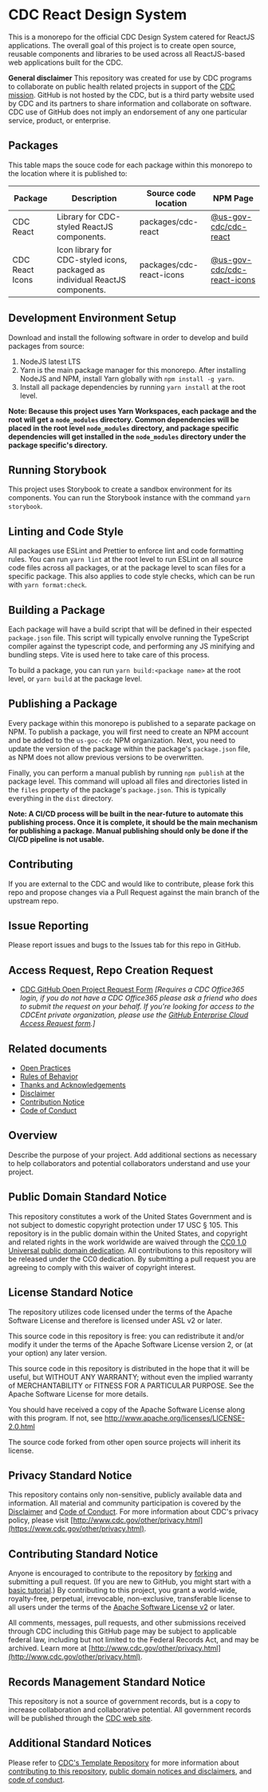 # CDC React Design System

This is a monorepo for the official CDC Design System catered for ReactJS applications. The overall goal of this project is to create open source, reusable components and libraries to be used across all ReactJS-based web applications built for the CDC.

**General disclaimer** This repository was created for use by CDC programs to collaborate on public health related projects in support of the [CDC mission](https://www.cdc.gov/about/organization/mission.htm). GitHub is not hosted by the CDC, but is a third party website used by CDC and its partners to share information and collaborate on software. CDC use of GitHub does not imply an endorsement of any one particular service, product, or enterprise.

## Packages

This table maps the souce code for each package within this monorepo to the location where it is published to:

| Package         | Description                                                                   | Source code location     | NPM Page                                                                                 |
| --------------- | ----------------------------------------------------------------------------- | ------------------------ | ---------------------------------------------------------------------------------------- |
| CDC React       | Library for CDC-styled ReactJS components.                                    | packages/cdc-react       | [@us-gov-cdc/cdc-react](https://www.npmjs.com/package/@us-gov-cdc/cdc-react)             |
| CDC React Icons | Icon library for CDC-styled icons, packaged as individual ReactJS components. | packages/cdc-react-icons | [@us-gov-cdc/cdc-react-icons](https://www.npmjs.com/package/@us-gov-cdc/cdc-react-icons) |

## Development Environment Setup

Download and install the following software in order to develop and build packages from source:

1. NodeJS latest LTS
2. Yarn is the main package manager for this monorepo. After installing NodeJS and NPM, install Yarn globally with `npm install -g yarn`.
3. Install all package dependencies by running `yarn install` at the root level.

**Note: Because this project uses Yarn Workspaces, each package and the root will get a `node_modules` directory. Common dependencies will be placed in the root level `node_modules` directory, and package specific dependencies will get installed in the `node_modules` directory under the package specific's directory.**

## Running Storybook

This project uses Storybook to create a sandbox environment for its components. You can run the Storybook instance with the command `yarn storybook`.

## Linting and Code Style

All packages use ESLint and Prettier to enforce lint and code formatting rules. You can run `yarn lint` at the root level to run ESLint on all source code files across all packages, or at the package level to scan files for a specific package. This also applies to code style checks, which can be run with `yarn format:check`.

## Building a Package

Each package will have a build script that will be defined in their espected `package.json` file. This script will typically envolve running the TypeScript compiler against the typescript code, and performing any JS minifying and bundling steps. Vite is used here to take care of this process.

To build a package, you can run `yarn build:<package name>` at the root level, or `yarn build` at the package level.

## Publishing a Package

Every package within this monorepo is published to a separate package on NPM. To publish a package, you will first need to create an NPM account and be added to the `us-goc-cdc` NPM organization. Next, you need to update the version of the package within the package's `package.json` file, as NPM does not allow previous versions to be overwritten.

Finally, you can perform a manual publish by running `npm publish` at the package level. This command will upload all files and directories listed in the `files` property of the package's `package.json`. This is typically everything in the `dist` directory.

**Note: A CI/CD process will be built in the near-future to automate this publishing process. Once it is complete, it should be the main mechanism for publishing a package. Manual publishing should only be done if the CI/CD pipeline is not usable.**

## Contributing

If you are external to the CDC and would like to contribute, please fork this repo and propose changes via a Pull Request against the main branch of the upstream repo.

## Issue Reporting

Please report issues and bugs to the Issues tab for this repo in GitHub.

## Access Request, Repo Creation Request

- [CDC GitHub Open Project Request Form](https://forms.office.com/Pages/ResponsePage.aspx?id=aQjnnNtg_USr6NJ2cHf8j44WSiOI6uNOvdWse4I-C2NUNk43NzMwODJTRzA4NFpCUk1RRU83RTFNVi4u) _[Requires a CDC Office365 login, if you do not have a CDC Office365 please ask a friend who does to submit the request on your behalf. If you're looking for access to the CDCEnt private organization, please use the [GitHub Enterprise Cloud Access Request form](https://forms.office.com/Pages/ResponsePage.aspx?id=aQjnnNtg_USr6NJ2cHf8j44WSiOI6uNOvdWse4I-C2NUQjVJVDlKS1c0SlhQSUxLNVBaOEZCNUczVS4u).]_

## Related documents

- [Open Practices](open_practices.md)
- [Rules of Behavior](rules_of_behavior.md)
- [Thanks and Acknowledgements](thanks.md)
- [Disclaimer](DISCLAIMER.md)
- [Contribution Notice](CONTRIBUTING.md)
- [Code of Conduct](code-of-conduct.md)

## Overview

Describe the purpose of your project. Add additional sections as necessary to help collaborators and potential collaborators understand and use your project.

## Public Domain Standard Notice

This repository constitutes a work of the United States Government and is not
subject to domestic copyright protection under 17 USC § 105. This repository is in
the public domain within the United States, and copyright and related rights in
the work worldwide are waived through the [CC0 1.0 Universal public domain dedication](https://creativecommons.org/publicdomain/zero/1.0/).
All contributions to this repository will be released under the CC0 dedication. By
submitting a pull request you are agreeing to comply with this waiver of
copyright interest.

## License Standard Notice

The repository utilizes code licensed under the terms of the Apache Software
License and therefore is licensed under ASL v2 or later.

This source code in this repository is free: you can redistribute it and/or modify it under
the terms of the Apache Software License version 2, or (at your option) any
later version.

This source code in this repository is distributed in the hope that it will be useful, but WITHOUT ANY
WARRANTY; without even the implied warranty of MERCHANTABILITY or FITNESS FOR A
PARTICULAR PURPOSE. See the Apache Software License for more details.

You should have received a copy of the Apache Software License along with this
program. If not, see http://www.apache.org/licenses/LICENSE-2.0.html

The source code forked from other open source projects will inherit its license.

## Privacy Standard Notice

This repository contains only non-sensitive, publicly available data and
information. All material and community participation is covered by the
[Disclaimer](https://github.com/CDCgov/template/blob/master/DISCLAIMER.md)
and [Code of Conduct](https://github.com/CDCgov/template/blob/master/code-of-conduct.md).
For more information about CDC's privacy policy, please visit [http://www.cdc.gov/other/privacy.html](https://www.cdc.gov/other/privacy.html).

## Contributing Standard Notice

Anyone is encouraged to contribute to the repository by [forking](https://help.github.com/articles/fork-a-repo)
and submitting a pull request. (If you are new to GitHub, you might start with a
[basic tutorial](https://help.github.com/articles/set-up-git).) By contributing
to this project, you grant a world-wide, royalty-free, perpetual, irrevocable,
non-exclusive, transferable license to all users under the terms of the
[Apache Software License v2](http://www.apache.org/licenses/LICENSE-2.0.html) or
later.

All comments, messages, pull requests, and other submissions received through
CDC including this GitHub page may be subject to applicable federal law, including but not limited to the Federal Records Act, and may be archived. Learn more at [http://www.cdc.gov/other/privacy.html](http://www.cdc.gov/other/privacy.html).

## Records Management Standard Notice

This repository is not a source of government records, but is a copy to increase
collaboration and collaborative potential. All government records will be
published through the [CDC web site](http://www.cdc.gov).

## Additional Standard Notices

Please refer to [CDC's Template Repository](https://github.com/CDCgov/template)
for more information about [contributing to this repository](https://github.com/CDCgov/template/blob/master/CONTRIBUTING.md),
[public domain notices and disclaimers](https://github.com/CDCgov/template/blob/master/DISCLAIMER.md),
and [code of conduct](https://github.com/CDCgov/template/blob/master/code-of-conduct.md).
